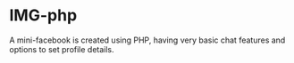 # IMG-php

A mini-facebook is created using PHP, having very basic chat features and options to set profile details.

